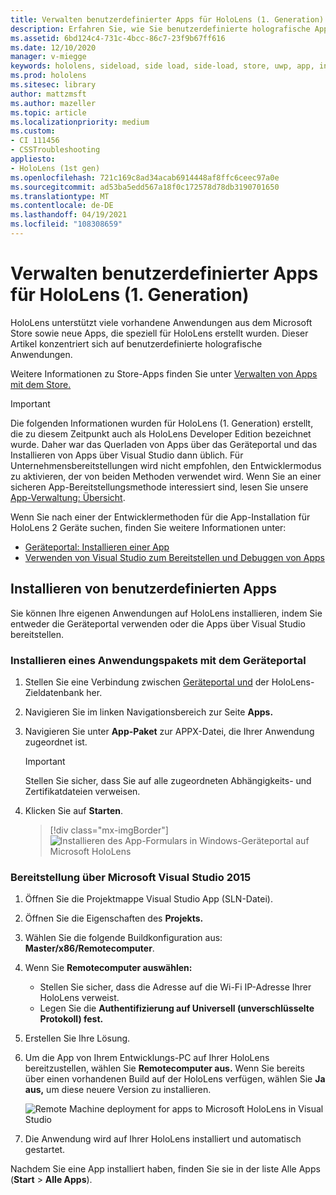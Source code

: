 ```yaml
---
title: Verwalten benutzerdefinierter Apps für HoloLens (1. Generation)
description: Erfahren Sie, wie Sie benutzerdefinierte holografische Apps auf HoloLens-Geräten mithilfe der Geräteportal und Visual Studio installieren, deinstallieren und querladen.
ms.assetid: 6bd124c4-731c-4bcc-86c7-23f9b67ff616
ms.date: 12/10/2020
manager: v-miegge
keywords: hololens, sideload, side load, side-load, store, uwp, app, install
ms.prod: hololens
ms.sitesec: library
author: mattzmsft
ms.author: mazeller
ms.topic: article
ms.localizationpriority: medium
ms.custom:
- CI 111456
- CSSTroubleshooting
appliesto:
- HoloLens (1st gen)
ms.openlocfilehash: 721c169c8ad34acab6914448af8ffc6ceec97a0e
ms.sourcegitcommit: ad53ba5edd567a18f0c172578d78db3190701650
ms.translationtype: MT
ms.contentlocale: de-DE
ms.lasthandoff: 04/19/2021
ms.locfileid: "108308659"
---
```

# <a name="manage-custom-apps-for-hololens-1st-gen"></a>Verwalten benutzerdefinierter Apps für HoloLens (1. Generation)

HoloLens unterstützt viele vorhandene Anwendungen aus dem Microsoft Store sowie neue Apps, die speziell für HoloLens erstellt wurden. Dieser Artikel konzentriert sich auf benutzerdefinierte holografische Anwendungen.  

Weitere Informationen zu Store-Apps finden Sie unter [Verwalten von Apps mit dem Store.](holographic-store-apps.md)

> [!IMPORTANT]
> Die folgenden Informationen wurden für HoloLens (1. Generation) erstellt, die zu diesem Zeitpunkt auch als HoloLens Developer Edition bezeichnet wurde. Daher war das Querladen von Apps über das Geräteportal und das Installieren von Apps über Visual Studio dann üblich. Für Unternehmensbereitstellungen wird nicht empfohlen, den Entwicklermodus zu aktivieren, der von beiden Methoden verwendet wird. Wenn Sie an einer sicheren App-Bereitstellungsmethode interessiert sind, lesen Sie unsere [App-Verwaltung: Übersicht](app-deploy-overview.md).
>
> Wenn Sie nach einer der Entwicklermethoden für die App-Installation für HoloLens 2 Geräte suchen, finden Sie weitere Informationen unter:
> - [Geräteportal: Installieren einer App](https://docs.microsoft.com/windows/mixed-reality/develop/platform-capabilities-and-apis/using-the-windows-device-portal#installing-an-app)
> - [Verwenden von Visual Studio zum Bereitstellen und Debuggen von Apps](https://docs.microsoft.com/windows/mixed-reality/develop/platform-capabilities-and-apis/using-visual-studio)

## <a name="install-custom-apps"></a>Installieren von benutzerdefinierten Apps

Sie können Ihre eigenen Anwendungen auf HoloLens installieren, indem Sie entweder die Geräteportal verwenden oder die Apps über Visual Studio bereitstellen.

### <a name="installing-an-application-package-with-the-device-portal"></a>Installieren eines Anwendungspakets mit dem Geräteportal

1. Stellen Sie eine Verbindung zwischen [Geräteportal und](https://docs.microsoft.com/windows/mixed-reality/using-the-windows-device-portal) der HoloLens-Zieldatenbank her.

1. Navigieren Sie im linken Navigationsbereich zur Seite **Apps.**

1. Navigieren Sie unter **App-Paket** zur APPX-Datei, die Ihrer Anwendung zugeordnet ist.

   > [!IMPORTANT]
   > Stellen Sie sicher, dass Sie auf alle zugeordneten Abhängigkeits- und Zertifikatdateien verweisen.

1. Klicken Sie auf **Starten**.

   > [!div class="mx-imgBorder"]
   > ![Installieren des App-Formulars in Windows-Geräteportal auf Microsoft HoloLens](images/deviceportal-appmanager.jpg)

### <a name="deploying-from-microsoft-visual-studio-2015"></a>Bereitstellung über Microsoft Visual Studio 2015

1. Öffnen Sie die Projektmappe Visual Studio App (SLN-Datei).

1. Öffnen Sie die Eigenschaften des **Projekts.**

1. Wählen Sie die folgende Buildkonfiguration aus: **Master/x86/Remotecomputer**.

1. Wenn Sie **Remotecomputer auswählen:**
   - Stellen Sie sicher, dass die Adresse auf die Wi-Fi IP-Adresse Ihrer HoloLens verweist.
   - Legen Sie die **Authentifizierung auf Universell (unverschlüsselte Protokoll) fest.**
   
1. Erstellen Sie Ihre Lösung.

1. Um die App von Ihrem Entwicklungs-PC auf Ihrer HoloLens bereitzustellen, wählen Sie **Remotecomputer aus.** Wenn Sie bereits über einen vorhandenen Build auf der HoloLens verfügen, wählen Sie **Ja aus,** um diese neuere Version zu installieren.  

   ![Remote Machine deployment for apps to Microsoft HoloLens in Visual Studio](images/vs2015-remotedeployment.jpg)  
   
1. Die Anwendung wird auf Ihrer HoloLens installiert und automatisch gestartet.

Nachdem Sie eine App installiert haben, finden Sie  sie in der liste Alle Apps (**Start**  >  **Alle Apps**).
